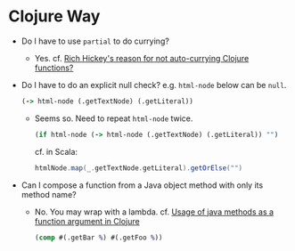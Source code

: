 
# Clojure Way

* Do I have to use `partial` to do currying?
  * Yes. cf. [Rich Hickey's reason for not auto-currying Clojure functions?][1]
* Do I have to do an explicit null check? e.g. `html-node` below can be `null`.

    ```clojure
    (-> html-node (.getTextNode) (.getLiteral))
    ```

  * Seems so. Need to repeat `html-node` twice.

    ```clojure
    (if html-node (-> html-node (.getTextNode) (.getLiteral)) "")
    ```

    cf. in Scala:

    ```scala
    htmlNode.map(_.getTextNode.getLiteral).getOrElse("")
    ```

* Can I compose a function from a Java object method with only its method name?
  * No. You may wrap with a lambda. cf. [Usage of java methods as a function argument in Clojure][2]

    ```clojure
    (comp #(.getBar %) #(.getFoo %))
    ```

[1]: https://stackoverflow.com/a/31374215/1780944
[2]: https://stackoverflow.com/a/23118522/1780944

<!-- POST_ID: f7e587d1-bc91-433c-972a-4465e0cf9f78 -->
